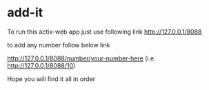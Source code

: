 # add-it
To run this actix-web app just use following link
http://127.0.0.1/8088

to add any number follow below link

http://127.0.0.1/8088/number/your-number-here         (i.e. http://127.0.0.1/8088/10)

Hope you will find it all in order
